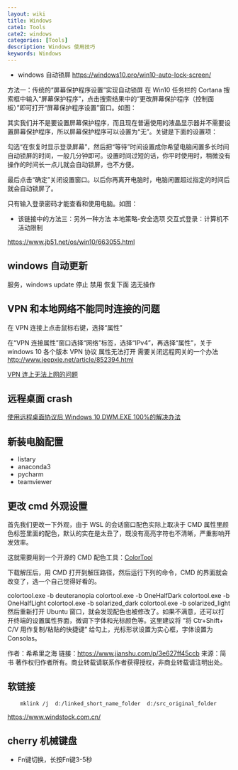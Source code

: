 ```yaml
---
layout: wiki
title: Windows
cate1: Tools
cate2: windows
categories: [Tools]
description: Windows 使用技巧
keywords: Windows
---
```


- windows 自动锁屏 <https://windows10.pro/win10-auto-lock-screen/>

方法一：传统的“屏幕保护程序设置”实现自动锁屏
在 Win10 任务栏的 Cortana 搜索框中输入“屏幕保护程序”，点击搜索结果中的“更改屏幕保护程序（控制面板）”即可打开“屏幕保护程序设置”窗口。如图：

其实我们并不是要设置屏幕保护程序，而且现在普遍使用的液晶显示器并不需要设置屏幕保护程序，所以屏幕保护程序可以设置为“无”。关键是下面的设置项：

勾选“在恢复时显示登录屏幕”，然后把“等待”时间设置成你希望电脑闲置多长时间自动锁屏的时间，一般几分钟即可。设置时间过短的话，你平时使用时，稍微没有操作的时间长一点儿就会自动锁屏，也不方便。

最后点击“确定”关闭设置窗口。以后你再离开电脑时，电脑闲置超过指定的时间后就会自动锁屏了。

只有输入登录密码才能查看和使用电脑。如图：

- 该链接中的方法三：另外一种方法
  本地策略-安全选项 交互式登录：计算机不活动限制

https://www.jb51.net/os/win10/663055.html

## windows 自动更新

服务，windows update 停止 禁用 恢复下面 选无操作

## VPN 和本地网络不能同时连接的问题

在 VPN 连接上点击鼠标右键，选择“属性”

在“VPN 连接属性”窗口选择“网络”标签，选择“IPv4”，再选择“属性”，关于 windows 10 各个版本 VPN 协议 属性无法打开 需要关闭远程网关的一个办法
<http://www.jeepxie.net/article/852394.html>

[VPN 连上无法上网的问题](https://diorscoder.github.io/2016/10/16/VPN%E8%BF%9E%E6%8E%A5%E4%B9%8B%E5%90%8E%E6%97%A0%E6%B3%95%E4%B8%8A%E7%BD%91%E9%97%AE%E9%A2%98%E8%A7%A3%E5%86%B3%E6%96%B9%E6%B3%95%EF%BC%81/)

## 远程桌面 crash

[使用远程桌面协议后 Windows 10 DWM.EXE 100%的解决办法](https://www.landiannews.com/archives/60962.html)

## 新装电脑配置

- listary
- anaconda3
- pycharm
- teamviewer

## 更改 cmd 外观设置

首先我们更改一下外观，由于 WSL 的会话窗口配色实际上取决于 CMD 属性里颜色标签里面的配色，默认的实在是太丑了，既没有高亮字符也不清晰，严重影响开发效率。

这就需要用到一个开源的 CMD 配色工具：[ColorTool](https://links.jianshu.com/go?to=https%3A%2F%2Fgithub.com%2Fmicrosoft%2Fterminal%2Freleases%2Ftag%2F1708.14008)

下载解压后，用 CMD 打开到解压路径，然后运行下列的命令，CMD 的界面就会改变了，选一个自己觉得好看的。

colortool.exe -b deuteranopia
colortool.exe -b OneHalfDark
colortool.exe -b OneHalfLight
colortool.exe -b solarized_dark
colortool.exe -b solarized_light
然后重新打开 Ubuntu 窗口，就会发现配色也被修改了。如果不满意，还可以打开终端的设置属性界面，微调下字体和光标颜色等。这里建议将 ”将 Ctr+Shift+ C/V 用作复制/粘贴的快捷键” 给勾上，光标形状设置为实心框，字体设置为 Consolas。

作者：希希里之海
链接：https://www.jianshu.com/p/3e627ff45ccb
来源：简书
著作权归作者所有。商业转载请联系作者获得授权，非商业转载请注明出处。

## 软链接

```{cmd}
    mklink /j  d:/linked_short_name_folder  d:/src_original_folder
```


https://www.windstock.com.cn/


## cherry 机械键盘
* Fn键切换，长按Fn键3-5秒